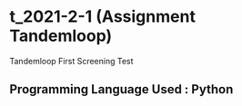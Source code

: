 # t_2021-2-1 (Assignment Tandemloop)
Tandemloop  First Screening Test
## Programming Language Used : Python
